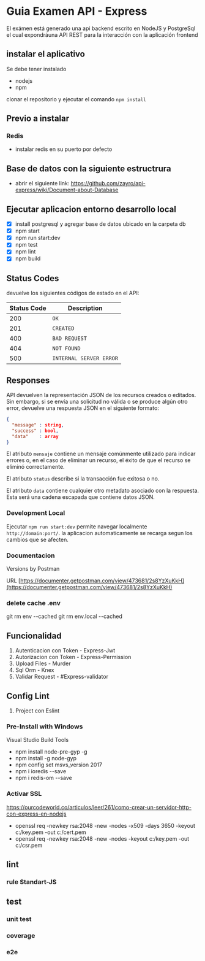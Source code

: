# Guia Examen API - Express

El exámen está generado una api backend escrito en NodeJS y PostgreSql el cual expondráuna API REST para la interacción con la aplicación frontend

## instalar el aplicativo

Se debe tener instalado

- nodejs
- npm

clonar el repositorio y ejecutar el comando `npm install`

## Previo a instalar

### Redis

- instalar redis en su puerto por defecto

## Base de datos con la siguiente estructrura

- abrir el siguiente link: <https://github.com/zayro/api-express/wiki/Document-about-Database>

## Ejecutar aplicacion entorno desarrollo local

- [x] install postgresql y agregar base de datos ubicado en la carpeta db
- [x] npm start
- [x] npm run start:dev
- [x] npm test
- [x] npm lint
- [x] npm build

## Status Codes

devuelve los siguientes códigos de estado en el API:

| Status Code | Description             |
| ----------- | ----------------------- |
| 200         | `OK`                    |
| 201         | `CREATED`               |
| 400         | `BAD REQUEST`           |
| 404         | `NOT FOUND`             |
| 500         | `INTERNAL SERVER ERROR` |

## Responses

API devuelven la representación JSON de los recursos creados o editados. Sin embargo, si se envía una solicitud no válida o se produce algún otro error, devuelve una respuesta JSON en el siguiente formato:

```json
{
  "message" : string,
  "success" : bool,
  "data"    : array
}
```

El atributo `mensaje` contiene un mensaje comúnmente utilizado para indicar errores o, en el caso de eliminar un recurso, el éxito de que el recurso se eliminó correctamente.

El atributo `status` describe si la transacción fue exitosa o no.

El atributo `data` contiene cualquier otro metadato asociado con la respuesta. Esta será una cadena escapada que contiene datos JSON.


### Development Local

Ejecutar `npm run start:dev` permite navegar localmente `http://domain:port/`. la aplicacion automaticamente se recarga segun los cambios que se afecten.

### Documentacion

 Versions by Postman

URL
[https://documenter.getpostman.com/view/473681/2s8YzXuKkH](https://documenter.getpostman.com/view/473681/2s8YzXuKkH)

### delete cache .env

git rm env --cached
git rm env.local --cached

## Funcionalidad

1. Autenticacion con Token - Express-Jwt
2. Autorizacion con Token - Express-Permission
3. Upload Files - Murder
4. Sql Orm - Knex
5. Validar Request - #Express-validator

## Config Lint

1. Project con Eslint

### Pre-Install with Windows

Visual Studio Build Tools

- npm install node-pre-gyp -g
- npm install -g node-gyp
- npm config set msvs_version 2017
- npm i ioredis --save
- npm i redis-om --save


### Activar SSL

<https://ourcodeworld.co/articulos/leer/261/como-crear-un-servidor-http-con-express-en-nodejs>

- openssl req -newkey rsa:2048 -new -nodes -x509 -days 3650 -keyout c:/key.pem -out c:/cert.pem
- openssl req -newkey rsa:2048 -new -nodes -keyout c:/key.pem -out c:/csr.pem


## lint

### rule Standart-JS

## test

### unit test

### coverage

### e2e
